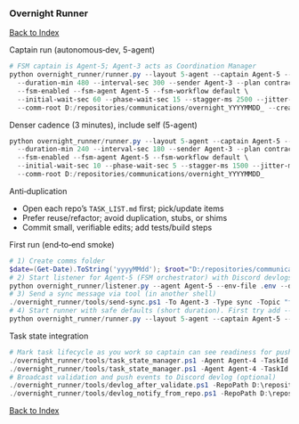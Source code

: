 ### Overnight Runner

[Back to Index](00_INDEX.md)

Captain run (autonomous‑dev, 5-agent)
```powershell
# FSM captain is Agent-5; Agent-3 acts as Coordination Manager
python overnight_runner/runner.py --layout 5-agent --captain Agent-5 --resume-agents Agent-1,Agent-2,Agent-3,Agent-4 \
  --duration-min 480 --interval-sec 300 --sender Agent-3 --plan contracts \
  --fsm-enabled --fsm-agent Agent-5 --fsm-workflow default \
  --initial-wait-sec 60 --phase-wait-sec 15 --stagger-ms 2500 --jitter-ms 1000 \
  --comm-root D:/repositories/communications/overnight_YYYYMMDD_ --create-comm-folders
```

Denser cadence (3 minutes), include self (5-agent)
```powershell
python overnight_runner/runner.py --layout 5-agent --captain Agent-5 --resume-agents Agent-1,Agent-2,Agent-3,Agent-4 \
  --duration-min 240 --interval-sec 180 --sender Agent-3 --plan contracts \
  --fsm-enabled --fsm-agent Agent-5 --fsm-workflow default \
  --initial-wait-sec 10 --phase-wait-sec 5 --stagger-ms 1500 --jitter-ms 600 \
  --comm-root D:/repositories/communications/overnight_YYYYMMDD_
```

Anti‑duplication
- Open each repo’s `TASK_LIST.md` first; pick/update items
- Prefer reuse/refactor; avoid duplication, stubs, or shims
- Commit small, verifiable edits; add tests/build steps

First run (end‑to‑end smoke)
```powershell
# 1) Create comms folder
$date=(Get-Date).ToString('yyyyMMdd'); $root="D:/repositories/communications/overnight_${date}_"; New-Item -ItemType Directory -Path $root -Force | Out-Null
# 2) Start listener for Agent-5 (FSM orchestrator) with Discord devlogs
python overnight_runner/listener.py --agent Agent-5 --env-file .env --devlog-embed --devlog-username "Agent Devlog"
# 3) Send a sync message via tool (in another shell)
./overnight_runner/tools/send-sync.ps1 -To Agent-3 -Type sync -Topic "first sync" -Summary "smoke"
# 4) Start runner with safe defaults (short duration). First try add --test to dry-run without typing.
python overnight_runner/runner.py --layout 5-agent --captain Agent-5 --resume-agents Agent-1,Agent-2,Agent-3,Agent-4 --duration-min 10 --interval-sec 300 --sender Agent-3 --plan contracts --fsm-enabled --fsm-agent Agent-5 --fsm-workflow default --comm-root $root --create-comm-folders
```

Task state integration
```powershell
# Mark task lifecycle as you work so captain can see readiness for push
./overnight_runner/tools/task_state_manager.ps1 -Agent Agent-4 -TaskId basic-bot-quickstart -RepoPath D:\repositories\basic-bot -Branch feat/quickstart -EndState "README+validate added" -Status in_progress
./overnight_runner/tools/task_state_manager.ps1 -Agent Agent-4 -TaskId basic-bot-quickstart -Status validated
# Broadcast validation and push events to Discord devlog (optional)
./overnight_runner/tools/devlog_after_validate.ps1 -RepoPath D:\repositories\basic-bot
./overnight_runner/tools/devlog_notify_from_repo.ps1 -RepoPath D:\repositories\basic-bot -Validated -Pushed -Extra "nightly run"
```



[Back to Index](00_INDEX.md)
